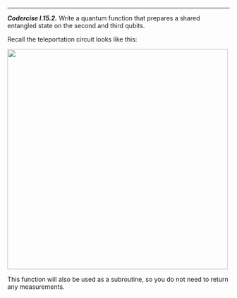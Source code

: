 ---

***Codercise I.15.2.*** Write a quantum function that prepares a shared
   entangled state on the second and third qubits.

Recall the teleportation circuit looks like this:

<img src="pics/teleportation-4part.svg" width="500px">

This function will also be used as a subroutine, so you do not need to
return any measurements.